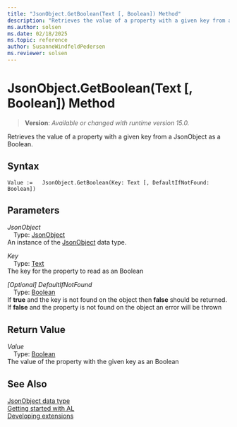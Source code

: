```yaml
---
title: "JsonObject.GetBoolean(Text [, Boolean]) Method"
description: "Retrieves the value of a property with a given key from a JsonObject as a Boolean."
ms.author: solsen
ms.date: 02/18/2025
ms.topic: reference
author: SusanneWindfeldPedersen
ms.reviewer: solsen
---
```

[//]: # (START>DO_NOT_EDIT)
[//]: # (IMPORTANT:Do not edit any of the content between here and the END>DO_NOT_EDIT.)
[//]: # (Any modifications should be made in the .xml files in the ModernDev repo.)
# JsonObject.GetBoolean(Text [, Boolean]) Method
> **Version**: _Available or changed with runtime version 15.0._

Retrieves the value of a property with a given key from a JsonObject as a Boolean.


## Syntax
```AL
Value :=   JsonObject.GetBoolean(Key: Text [, DefaultIfNotFound: Boolean])
```
## Parameters
*JsonObject*  
&emsp;Type: [JsonObject](jsonobject-data-type.md)  
An instance of the [JsonObject](jsonobject-data-type.md) data type.  

*Key*  
&emsp;Type: [Text](../text/text-data-type.md)  
The key for the property to read as an Boolean  

*[Optional] DefaultIfNotFound*  
&emsp;Type: [Boolean](../boolean/boolean-data-type.md)  
If **true** and the key is not found on the object then **false** should be returned. If **false** and the property is not found on the object an error will be thrown  


## Return Value
*Value*  
&emsp;Type: [Boolean](../boolean/boolean-data-type.md)  
The value of the property with the given key as an Boolean


[//]: # (IMPORTANT: END>DO_NOT_EDIT)
## See Also
[JsonObject data type](jsonobject-data-type.md)  
[Getting started with AL](../../devenv-get-started.md)  
[Developing extensions](../../devenv-dev-overview.md)